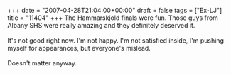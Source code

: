 +++
date = "2007-04-28T21:04:00+00:00"
draft = false
tags = ["Ex-LJ"]
title = "11404"
+++
The Hammarskjold finals were fun. Those guys from Albany SHS were really amazing and they definitely deserved it.<br/><br/>It's not good right now. I'm not happy. I'm not satisfied inside, I'm pushing myself for appearances, but everyone's mislead.<br/><br/>Doesn't matter anyway.<div class="blogger-post-footer"><img width='1' height='1' src='https://blogger.googleusercontent.com/tracker/5693059957647979680-2295815850600544808?l=cosmiccowbell.blogspot.com' alt='' /></div>